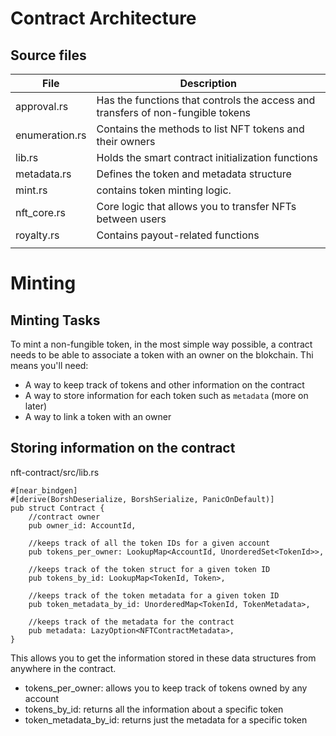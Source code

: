 # Contract Architecture

## Source files

|File  |Description |
|---|---|
| approval.rs | Has the functions that controls the access and transfers of non-fungible tokens  |
|enumeration.rs   |Contains the methods to list NFT tokens and their owners   |
|lib.rs   |Holds the smart contract initialization functions   |
|metadata.rs   |Defines the token and metadata structure   |
|mint.rs|contains token minting logic.|
|nft_core.rs|Core logic that allows you to transfer NFTs between users|
|royalty.rs|Contains payout-related functions|
| | |


# Minting


## Minting Tasks

To mint a non-fungible token, in the most simple way possible, a contract needs to be able to associate a token with an owner on the blokchain. Thi means you'll need:
- A way to keep track of tokens and other information on the contract
- A way to store information for each token such as `metadata` (more on later)
- A way to link a token with an owner

## Storing information on the contract

nft-contract/src/lib.rs
```
#[near_bindgen]
#[derive(BorshDeserialize, BorshSerialize, PanicOnDefault)]
pub struct Contract {
    //contract owner
    pub owner_id: AccountId,

    //keeps track of all the token IDs for a given account
    pub tokens_per_owner: LookupMap<AccountId, UnorderedSet<TokenId>>,

    //keeps track of the token struct for a given token ID
    pub tokens_by_id: LookupMap<TokenId, Token>,

    //keeps track of the token metadata for a given token ID
    pub token_metadata_by_id: UnorderedMap<TokenId, TokenMetadata>,

    //keeps track of the metadata for the contract
    pub metadata: LazyOption<NFTContractMetadata>,
}
```

This allows you to get the information stored in these data structures from anywhere in the contract.
- tokens_per_owner: allows you to keep track of tokens owned by any account
- tokens_by_id: returns all the information about a specific token
- token_metadata_by_id: returns just the metadata for a specific token


